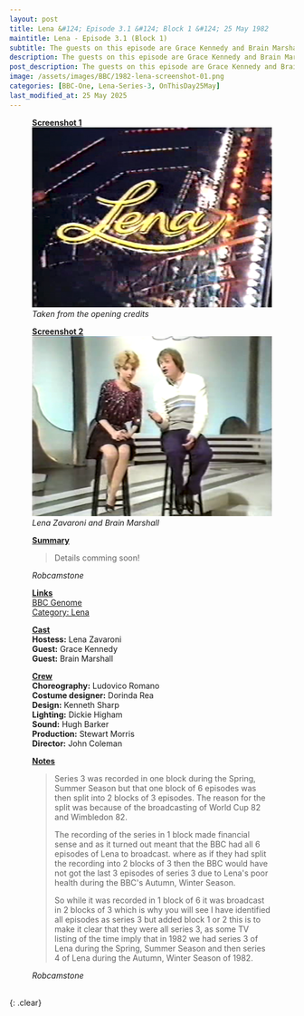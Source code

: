 ```yaml
---
layout: post
title: Lena &#124; Episode 3.1 &#124; Block 1 &#124; 25 May 1982
maintitle: Lena - Episode 3.1 (Block 1)
subtitle: The guests on this episode are Grace Kennedy and Brain Marshall
description: The guests on this episode are Grace Kennedy and Brain Marshall.
post_description: The guests on this episode are Grace Kennedy and Brain Marshall.
image: /assets/images/BBC/1982-lena-screenshot-01.png
categories: [BBC-One, Lena-Series-3, OnThisDay25May]
last_modified_at: 25 May 2025
---
```


<figure class="fig1">
<div class="LenaCard">
<div class="CardItem"><strong id="infobox1"><a href="#infobox1">Screenshot 1</a></strong></div>
<div class="CardItem"><img src="/assets/images/BBC/1982-lena-screenshot-01.png" class="full-width" /></div>
<div class="CardItem"><cite>Taken from the opening credits</cite></div>
</div>
</figure>

<figure class="fig2">
<div class="LenaCard">
<div class="CardItem"><strong id="infobox2"><a href="#infobox2">Screenshot 2</a></strong></div>
<div class="CardItem"><img src="/assets/images/BBC/1982-lena-screenshot-02.png" class="full-width" /></div>
<div class="CardItem"><cite>Lena Zavaroni and Brain Marshall</cite></div>
</div>
</figure>

<figure class="fig3">
<div class="LenaCard">
<div class="CardItem"><strong id="infobox3"><a href="#infobox3">Summary</a></strong></div>
<div class="CardItem">
<blockquote>
<p>Details comming soon!</p>
</blockquote>
<cite>Robcamstone</cite>
</div>
</div>
</figure>

<figure class="fig3">
<div class="LenaCard">
<div class="CardItem"><strong id="infobox4"><a href="#infobox4">Links</a></strong></div>
<div class="CardItem">

<div class="parent-container">
    <span class="left-text"><a class="external-link" href="https://genome.ch.bbc.co.uk/schedules/service_bbc_one_london/1982-12-14#at-19.40">BBC Genome</a></span>
    <span class="center-text"><a href="/category/lena-tv-series">Category: Lena</a></span>
<!--    <span class="right-text">Right Text</span>    -->
</div>

</div>
</div>
</figure>

<figure class="fig3">
<div class="LenaCard">
<div class="CardItem"><strong id="infobox5"><a href="#infobox5">Cast</a></strong></div>
<div class="CardItem"><strong>Hostess:</strong> Lena Zavaroni</div>
<div class="CardItem"><strong>Guest:</strong> Grace Kennedy</div>
<div class="CardItem"><strong>Guest:</strong> Brain Marshall</div>
</div>
</figure>

<figure class="fig3">
<div class="LenaCard">
<div class="CardItem"><strong id="infobox6"><a href="#infobox6">Crew</a></strong></div>
<div class="CardItem"><strong>Choreography:</strong> Ludovico Romano</div>
<div class="CardItem"><strong>Costume designer:</strong> Dorinda Rea</div>
<div class="CardItem"><strong>Design:</strong> Kenneth Sharp</div>
<div class="CardItem"><strong>Lighting:</strong> Dickie Higham</div>
<div class="CardItem"><strong>Sound:</strong> Hugh Barker</div>

<div class="CardItem"><strong>Production:</strong> Stewart Morris</div>
<div class="CardItem"><strong> Director:</strong> John Coleman</div>
</div>
</figure>

<figure class="fig3">
<div class="LenaCard">
<div class="CardItem"><strong id="infobox7"><a href="#infobox7">Notes</a></strong></div>
<div class="CardItem">
<blockquote>
<p>Series 3 was recorded in one block during the Spring, Summer Season but that one block of 6 episodes was then split into 2 blocks of 3 episodes. The reason for the split was because of the broadcasting of World Cup 82 and Wimbledon 82.</P>
<p>The recording of the series in 1 block made financial sense and as it turned out meant that the BBC had all 6 episodes of Lena to broadcast. where as if they had split the recording into 2 blocks of 3 then the BBC would have not got the last 3 episodes of series 3 due to Lena's poor health during the BBC's Autumn, Winter Season.</p>
<p>So while it was recorded in 1 block of 6 it was broadcast in 2 blocks of 3 which is why you will see I have identified all episodes as series 3 but added block 1 or 2 this is to make it clear that they were all series 3, as some TV listing of the time imply that in 1982 we had series 3 of Lena during the Spring, Summer Season and then series 4 of Lena during the Autumn, Winter Season of 1982.</p>
</blockquote>
<cite>Robcamstone</cite>
</div>
</div>
</figure>

<br />{: .clear}

<style>
.parent-container {
    display: flex; /* Use Flexbox for layout */
    justify-content: space-between; /* Space out the items */
    align-items: center; /* Align items vertically */
}

.left-text {
    float: left; /* Aligns to the left */
}

.center-text {
    position: absolute; /* Allows for centering */
    left: 50%; /* Move to the center */
    transform: translateX(-50%); /* Center it */
}

.right-text {
    float: right; /* Aligns to the right */
}

/* Media query for portrait orientation */
@media screen and (orientation: portrait) {
    .parent-container {
        display: flex; /* Keep it as flex for consistent behavior */
        flex-direction: column; /* Stack items vertically */
        align-items: flex-start; /* Align items to the left */
    }

    .left-text,
    .center-text,
    .right-text {
        width: 100%; /* Allow them to take full width */
        text-align: left; /* Align text to the left */
        float: none; /* Ensure no float is applied */
        position: static; /* Reset positioning */
        transform: none; /* Remove the centering effect */
    }
}
</style>

